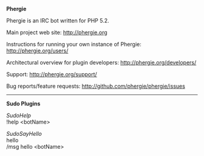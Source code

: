 **Phergie**

Phergie is an IRC bot written for PHP 5.2.

Main project web site: http://phergie.org

Instructions for running your own instance of Phergie: http://phergie.org/users/

Architectural overview for plugin developers: http://phergie.org/developers/

Support: http://phergie.org/support/

Bug reports/feature requests: http://github.com/phergie/phergie/issues

---------------------------------------

**Sudo Plugins**

*SudoHelp*
<br/>!help &lt;botName&gt;

*SudoSayHello*
<br/>hello <botName>
<br/>/msg hello &lt;botName&gt;

